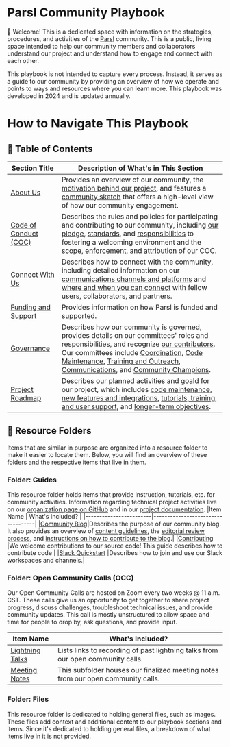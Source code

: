 # Parsl Community Playbook

👋 Welcome! This is a dedicated space with information on the strategies, procedures, and activities of the [Parsl](https://github.com/Parsl/parsl) community. This is a public, living space intended to help our community members and collaborators understand our project and understand how to engage and connect with each other.

This playbook is not intended to capture every process. Instead, it serves as a guide to our community by providing an overview of how we operate and points to ways and resources where you can learn more. This playbook was developed in 2024 and is updated annually.

# How to Navigate This Playbook 
## 🔖 Table of Contents
|Section Title            |Description of What's in This Section |
|-------------------------|------------------------------|
|[About Us](https://github.com/sophie-bui/parsl-community-playbook/blob/main/About-Us.md#-about-our-community)     |Provides an overview of our community, the [motivation behind our project](https://github.com/sophie-bui/parsl-community-playbook/blob/main/About-Us.md#-motivation-behind-parsl-the-modern-research-computing-landscape), and features a [community sketch](https://github.com/sophie-bui/parsl-community-playbook/blob/main/About-Us.md#community-sketch) that offers a high-level view of how our community engagement.|
|[Code of Conduct (COC)](Code-Of-Conduct.md)|Describes the rules and policies for participating and contributing to our community, including [our pledge](https://github.com/sophie-bui/parsl-community-playbook?tab=coc-ov-file#our-pledge), [standards](https://github.com/sophie-bui/parsl-community-playbook?tab=coc-ov-file#our-standards), and [responsibilities](https://github.com/sophie-bui/parsl-community-playbook?tab=coc-ov-file#our-responsibilities) to fostering a welcoming environment and the [scope](https://github.com/sophie-bui/parsl-community-playbook?tab=coc-ov-file#scope), [enforcement](https://github.com/sophie-bui/parsl-community-playbook?tab=coc-ov-file#enforcement), and [attribution](https://github.com/sophie-bui/parsl-community-playbook?tab=coc-ov-file#attribution) of our COC.|
|[Connect With Us](Connect-With-Us.md)| Describes how to connect with the community, including detailed information on our [communications channels and platforms](https://github.com/sophie-bui/parsl-community-playbook/blob/main/Connect-With-Us.md#-our-communication-channels-and-platforms) and [where and when you can connect](https://github.com/sophie-bui/parsl-community-playbook/blob/main/Connect-With-Us.md#%EF%B8%8F-where-and-when-to-connect) with fellow users, collaborators, and partners. |
|[Funding and Support](Funding-And-Support.md)|Provides information on how Parsl is funded and supported.|
|[Governance](Governance.md)| Describes how our community is governed, provides details on our committees' roles and responsibilities, and recognize [our contributors](https://github.com/sophie-bui/parsl-community-playbook/blob/main/Governance.md#contributors). Our committees include [Coordination](https://github.com/sophie-bui/parsl-community-playbook/blob/main/Governance.md#coordination), [Code Maintenance](https://github.com/sophie-bui/parsl-community-playbook/blob/main/Governance.md#code-maintenance), [Training and Outreach](https://github.com/sophie-bui/parsl-community-playbook/blob/main/Governance.md#training-and-outreach), [Communications](https://github.com/sophie-bui/parsl-community-playbook/blob/main/Governance.md#communications), and [Community Champions](https://github.com/sophie-bui/parsl-community-playbook/blob/main/Governance.md#community-champions).|
|[Project Roadmap](Project-Roadmap.rst)|Describes our planned activities and goald for our project, which includes [code maintenance](https://github.com/sophie-bui/parsl-community-playbook/blob/main/Project-Roadmap.rst#code-maintenance), [new features and integrations](https://github.com/sophie-bui/parsl-community-playbook/blob/main/Project-Roadmap.rst#new-features-and-integrations), [tutorials, training, and user support](https://github.com/sophie-bui/parsl-community-playbook/blob/main/Project-Roadmap.rst#tutorials-training-and-user-support), and [longer-term objectives](https://github.com/sophie-bui/parsl-community-playbook/blob/main/Project-Roadmap.rst#longer-term-objectives).|

## 📁 Resource Folders
Items that are similar in purpose are organized into a resource folder to make it easier to locate them. Below, you will find an overview of these folders and the respective items that live in them.

### Folder: Guides
This resource folder holds items that provide instruction, tutorials, etc. for community activities. Information regarding technical project activities live on our [organization page on GitHub](https://github.com/Parsl/parsl) and in our [project documentation](https://parsl.readthedocs.io/en/stable/).
|Item Name               | What's Included?                  |
|------------------------|-----------------------------------|
|[Community Blog](Community-Blog.md)|Describes the purpose of our community blog. It also provides an overview of [content guidelines](https://github.com/sophie-bui/parsl-community-playbook/blob/main/Guides/Community-Blog.md#-content-guidelines), the [editorial review process](https://github.com/sophie-bui/parsl-community-playbook/blob/main/Guides/Community-Blog.md#-editorial-review-process), and [instructions on how to contribute to the blog](https://github.com/sophie-bui/parsl-community-playbook/blob/main/Guides/Community-Blog.md#%EF%B8%8F-ready-to-write-a-guest-blog-check-out-our-contribute-to-blog-instructions-to-begin).|
|[Contributing](Contributing.rst) |We welcome contributions to our source code! This guide describes how to contribute code  |
|[Slack Quickstart](Slack-Quickstart.md) |Describes how to join and use our Slack workspaces and channels.|

### Folder: Open Community Calls (OCC)
Our Open Community Calls are hosted on Zoom every two weeks @ 11 a.m. CST. These calls give us an opportunity to get together to share project progress, discuss challenges, troubleshoot technical issues, and provide community updates. This call is mostly unstructured to allow space and time for people to drop by, ask questions, and provide input.

|Item Name               | What's Included?                  |
|------------------------|-----------------------------------|
|[Lightning Talks](Lightning-Talks.md)| Lists links to recording of past lightning talks from our open community calls. |
|[Meeting Notes](Open%20Community%20Calls/Meeting%20Notes)| This subfolder houses our finalized meeting notes from our open community calls.

### Folder: Files
This resource folder is dedicated to holding general files, such as images. These files add context and additional content to our playbook sections and items. Since it's dedicated to holding general files, a breakdown of what items live in it is not provided.
